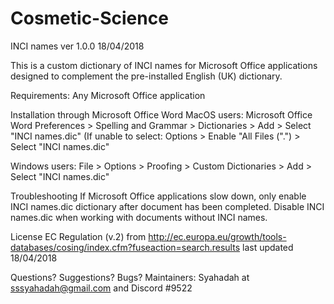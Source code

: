 # Cosmetic-Science
INCI names ver 1.0.0 18/04/2018

This is a custom dictionary of INCI names for Microsoft Office applications designed to complement the pre-installed English (UK) dictionary. 

Requirements: Any Microsoft Office application

Installation through Microsoft Office Word
MacOS users: Microsoft Office Word Preferences > Spelling and Grammar > Dictionaries > Add > Select "INCI names.dic" (If unable to select: Options > Enable "All Files (".") > Select "INCI names.dic"

Windows users: File > Options > Proofing > Custom Dictionaries > Add > Select "INCI names.dic"

Troubleshooting
If Microsoft Office applications slow down, only enable INCI names.dic dictionary after document has been completed. Disable INCI names.dic when working with documents without INCI names.

License
EC Regulation (v.2) from http://ec.europa.eu/growth/tools-databases/cosing/index.cfm?fuseaction=search.results last updated 18/04/2018

Questions? Suggestions? Bugs?
Maintainers: Syahadah at sssyahadah@gmail.com and Discord #9522
